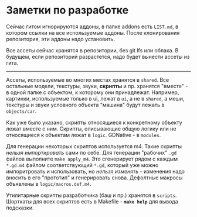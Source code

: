 # Заметки по разработке

Сейчас гитом игнорируются аддоны, в папке addons есть `LIST.md`, в котором ссылки на все используемые аддоны. После клонирования репозитория, эти аддоны надо установить.

Все ассеты сейчас хранятся в репозитории, без git lfs или облака. В будущем, если репозиторий разрастется, надо будет вынести ассеты из гита.

---

Ассеты, используемые во многих местах хранятся в `shared`. Все остальные модели, текстуры, звуки, **скрипты** и пр. хранятся "вместе" - в одной папке с объектом, к которому они принадлежат. Например, картинки, используемые только в ui, лежат в `ui`, а не в `shared`, а меши, текстуры и звуки условного объекта "машина" будут лежать в `objects/car`.

Как уже было указано, скрипты относящиеся к конкретному объекту лежат вместе с ним. Скрипты, описывающие общую логику или не относящиеся к объектам лежат в `logic`. GDNative - в `modules`.

Для генерации некоторых скриптов используется m4. Такие скрипты *нельзя импортировать* сами по себе. Для генерации "рабочих" `.gd` файлов выполните `make apply_m4`. Это сгенерирует рядом с каждым `*.gd.m4` файлом соответствующий `*.gd`, который уже можно импоритровать и использовать, но *нельзя изменять* - изменения надо вносить в его "прототип" и генерировать снова. Дефолтные макросы объявлены в `logic/macros.def.m4`.

Утилитарные скрипты разработчика (баш и пр.) хранятся в `scripts`. Шорткаты для всех скриптов есть в Makefile - **`make help`** для вывода подсказки.
